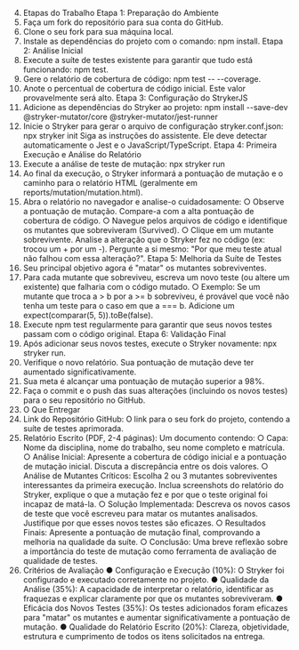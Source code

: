 4. Etapas do Trabalho
Etapa 1: Preparação do Ambiente
1. Faça um fork do repositório para sua conta do GitHub.
2. Clone o seu fork para sua máquina local.
3. Instale as dependências do projeto com o comando: npm install.
Etapa 2: Análise Inicial
1. Execute a suíte de testes existente para garantir que tudo está funcionando: npm
test.
2. Gere o relatório de cobertura de código: npm test -- --coverage.
3. Anote o percentual de cobertura de código inicial. Este valor provavelmente será
alto.
Etapa 3: Configuração do StrykerJS
1. Adicione as dependências do Stryker ao projeto:
npm install --save-dev @stryker-mutator/core @stryker-mutator/jest-runner
2. Inicie o Stryker para gerar o arquivo de configuração stryker.conf.json:
npx stryker init
Siga as instruções do assistente. Ele deve detectar automaticamente o Jest e o
JavaScript/TypeScript.
Etapa 4: Primeira Execução e Análise do Relatório
1. Execute a análise de teste de mutação:
npx stryker run
2. Ao final da execução, o Stryker informará a pontuação de mutação e o caminho para
o relatório HTML (geralmente em reports/mutation/mutation.html).
3. Abra o relatório no navegador e analise-o cuidadosamente:
○ Observe a pontuação de mutação. Compare-a com a alta pontuação de
cobertura de código.
○ Navegue pelos arquivos de código e identifique os mutantes que
sobreviveram (Survived).
○ Clique em um mutante sobrevivente. Analise a alteração que o Stryker fez no
código (ex: trocou um + por um -). Pergunte a si mesmo: "Por que meu teste
atual não falhou com essa alteração?".
Etapa 5: Melhoria da Suíte de Testes
1. Seu principal objetivo agora é "matar" os mutantes sobreviventes.
2. Para cada mutante que sobreviveu, escreva um novo teste (ou altere um existente)
que falharia com o código mutado.
○ Exemplo: Se um mutante que troca a > b por a >= b sobreviveu, é provável
que você não tenha um teste para o caso em que a === b. Adicione um
expect(comparar(5, 5)).toBe(false).
3. Execute npm test regularmente para garantir que seus novos testes passam com o
código original.
Etapa 6: Validação Final
1. Após adicionar seus novos testes, execute o Stryker novamente: npx stryker run.
2. Verifique o novo relatório. Sua pontuação de mutação deve ter aumentado
significativamente.
3. Sua meta é alcançar uma pontuação de mutação superior a 98%.
4. Faça o commit e o push das suas alterações (incluindo os novos testes) para o seu
repositório no GitHub.
5. O Que Entregar
1. Link do Repositório GitHub: O link para o seu fork do projeto, contendo a suíte de
testes aprimorada.
2. Relatório Escrito (PDF, 2-4 páginas): Um documento contendo:
○ Capa: Nome da disciplina, nome do trabalho, seu nome completo e
matrícula.
○ Análise Inicial: Apresente a cobertura de código inicial e a pontuação de
mutação inicial. Discuta a discrepância entre os dois valores.
○ Análise de Mutantes Críticos: Escolha 2 ou 3 mutantes sobreviventes
interessantes da primeira execução. Inclua screenshots do relatório do
Stryker, explique o que a mutação fez e por que o teste original foi incapaz de
matá-la.
○ Solução Implementada: Descreva os novos casos de teste que você
escreveu para matar os mutantes analisados. Justifique por que esses novos
testes são eficazes.
○ Resultados Finais: Apresente a pontuação de mutação final, comprovando
a melhoria na qualidade da suíte.
○ Conclusão: Uma breve reflexão sobre a importância do teste de mutação
como ferramenta de avaliação de qualidade de testes.
6. Critérios de Avaliação
● Configuração e Execução (10%): O Stryker foi configurado e executado
corretamente no projeto.
● Qualidade da Análise (35%): A capacidade de interpretar o relatório, identificar as
fraquezas e explicar claramente por que os mutantes sobreviveram.
● Eficácia dos Novos Testes (35%): Os testes adicionados foram eficazes para
"matar" os mutantes e aumentar significativamente a pontuação de mutação.
● Qualidade do Relatório Escrito (20%): Clareza, objetividade, estrutura e
cumprimento de todos os itens solicitados na entrega.